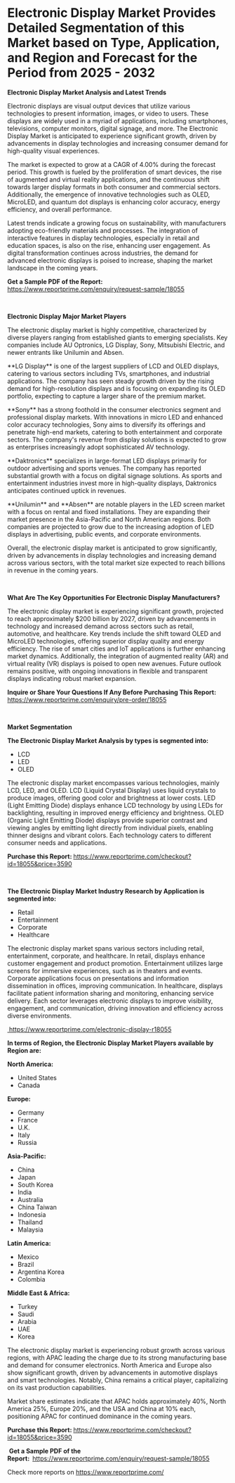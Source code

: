 <p><h1>Electronic Display Market Provides Detailed Segmentation of this Market based on Type, Application, and Region and Forecast for the Period from 2025 - 2032</h1></p><p><strong>Electronic Display Market Analysis and Latest Trends</strong></p>
<p><p>Electronic displays are visual output devices that utilize various technologies to present information, images, or video to users. These displays are widely used in a myriad of applications, including smartphones, televisions, computer monitors, digital signage, and more. The Electronic Display Market is anticipated to experience significant growth, driven by advancements in display technologies and increasing consumer demand for high-quality visual experiences.</p><p>The market is expected to grow at a CAGR of 4.00% during the forecast period. This growth is fueled by the proliferation of smart devices, the rise of augmented and virtual reality applications, and the continuous shift towards larger display formats in both consumer and commercial sectors. Additionally, the emergence of innovative technologies such as OLED, MicroLED, and quantum dot displays is enhancing color accuracy, energy efficiency, and overall performance.</p><p>Latest trends indicate a growing focus on sustainability, with manufacturers adopting eco-friendly materials and processes. The integration of interactive features in display technologies, especially in retail and education spaces, is also on the rise, enhancing user engagement. As digital transformation continues across industries, the demand for advanced electronic displays is poised to increase, shaping the market landscape in the coming years.</p></p>
<p><strong>Get a Sample PDF of the Report:&nbsp;</strong> <a href="https://www.reportprime.com/enquiry/request-sample/18055?utm_campaign=2609&utm_medium=2&utm_source=Github&utm_content=ia&utm_term=18032025&utm_id=electronic-display">https://www.reportprime.com/enquiry/request-sample/18055</a></p>
<p>&nbsp;</p>
<p><strong>Electronic Display Major Market Players</strong></p>
<p><p>The electronic display market is highly competitive, characterized by diverse players ranging from established giants to emerging specialists. Key companies include AU Optronics, LG Display, Sony, Mitsubishi Electric, and newer entrants like Unilumin and Absen.</p><p>**LG Display** is one of the largest suppliers of LCD and OLED displays, catering to various sectors including TVs, smartphones, and industrial applications. The company has seen steady growth driven by the rising demand for high-resolution displays and is focusing on expanding its OLED portfolio, expecting to capture a larger share of the premium market.</p><p>**Sony** has a strong foothold in the consumer electronics segment and professional display markets. With innovations in micro LED and enhanced color accuracy technologies, Sony aims to diversify its offerings and penetrate high-end markets, catering to both entertainment and corporate sectors. The company's revenue from display solutions is expected to grow as enterprises increasingly adopt sophisticated AV technology.</p><p>**Daktronics** specializes in large-format LED displays primarily for outdoor advertising and sports venues. The company has reported substantial growth with a focus on digital signage solutions. As sports and entertainment industries invest more in high-quality displays, Daktronics anticipates continued uptick in revenues.</p><p>**Unilumin** and **Absen** are notable players in the LED screen market with a focus on rental and fixed installations. They are expanding their market presence in the Asia-Pacific and North American regions. Both companies are projected to grow due to the increasing adoption of LED displays in advertising, public events, and corporate environments.</p><p>Overall, the electronic display market is anticipated to grow significantly, driven by advancements in display technologies and increasing demand across various sectors, with the total market size expected to reach billions in revenue in the coming years.</p></p>
<p>&nbsp;</p>
<p><strong>What Are The Key Opportunities For Electronic Display Manufacturers?</strong></p>
<p><p>The electronic display market is experiencing significant growth, projected to reach approximately $200 billion by 2027, driven by advancements in technology and increased demand across sectors such as retail, automotive, and healthcare. Key trends include the shift toward OLED and MicroLED technologies, offering superior display quality and energy efficiency. The rise of smart cities and IoT applications is further enhancing market dynamics. Additionally, the integration of augmented reality (AR) and virtual reality (VR) displays is poised to open new avenues. Future outlook remains positive, with ongoing innovations in flexible and transparent displays indicating robust market expansion.</p></p>
<p><strong>Inquire or Share Your Questions If Any Before Purchasing This Report:</strong> <a href="https://www.reportprime.com/enquiry/pre-order/18055?utm_campaign=2609&utm_medium=2&utm_source=Github&utm_content=ia&utm_term=18032025&utm_id=electronic-display">https://www.reportprime.com/enquiry/pre-order/18055</a></p>
<p>&nbsp;</p>
<p><strong>Market Segmentation</strong></p>
<p><strong>The Electronic Display Market Analysis by types is segmented into:</strong></p>
<p><ul><li>LCD</li><li>LED</li><li>OLED</li></ul></p>
<p><p>The electronic display market encompasses various technologies, mainly LCD, LED, and OLED. LCD (Liquid Crystal Display) uses liquid crystals to produce images, offering good color and brightness at lower costs. LED (Light Emitting Diode) displays enhance LCD technology by using LEDs for backlighting, resulting in improved energy efficiency and brightness. OLED (Organic Light Emitting Diode) displays provide superior contrast and viewing angles by emitting light directly from individual pixels, enabling thinner designs and vibrant colors. Each technology caters to different consumer needs and applications.</p></p>
<p><strong>Purchase this Report:&nbsp;</strong><a href="https://www.reportprime.com/checkout?id=18055&price=3590&utm_campaign=2609&utm_medium=2&utm_source=Github&utm_content=ia&utm_term=18032025&utm_id=electronic-display">https://www.reportprime.com/checkout?id=18055&price=3590</a></p>
<p>&nbsp;</p>
<p><strong>The Electronic Display Market Industry Research by Application is segmented into:</strong></p>
<p><ul><li>Retail</li><li>Entertainment</li><li>Corporate</li><li>Healthcare</li></ul></p>
<p><p>The electronic display market spans various sectors including retail, entertainment, corporate, and healthcare. In retail, displays enhance customer engagement and product promotion. Entertainment utilizes large screens for immersive experiences, such as in theaters and events. Corporate applications focus on presentations and information dissemination in offices, improving communication. In healthcare, displays facilitate patient information sharing and monitoring, enhancing service delivery. Each sector leverages electronic displays to improve visibility, engagement, and communication, driving innovation and efficiency across diverse environments.</p></p>
<p><a href="https://www.reportprime.com/electronic-display-r18055?utm_campaign=2609&utm_medium=2&utm_source=Github&utm_content=ia&utm_term=18032025&utm_id=electronic-display">&nbsp;https://www.reportprime.com/electronic-display-r18055</a></p>
<p><strong>In terms of Region, the Electronic Display Market Players available by Region are:</strong></p>
<p>
    <p> <strong> North America: </strong>
        <ul>
            <li>United States</li>
            <li>Canada</li>
        </ul>
        </p> 
    <p> <strong> Europe: </strong>
        <ul>
            <li>Germany</li>
            <li>France</li>
            <li>U.K.</li>
            <li>Italy</li>
            <li>Russia</li>
        </ul>
        </p> 
    <p> <strong> Asia-Pacific: </strong>
        <ul>
            <li>China</li>
            <li>Japan</li>
            <li>South Korea</li>
            <li>India</li>
            <li>Australia</li>
            <li>China Taiwan</li>
            <li>Indonesia</li>
            <li>Thailand</li>
            <li>Malaysia</li>
        </ul>
        </p> 
    <p> <strong> Latin America: </strong>
        <ul>
            <li>Mexico</li>
            <li>Brazil</li>
            <li>Argentina Korea</li>
            <li>Colombia</li>
        </ul>
        </p> 
    <p> <strong> Middle East & Africa: </strong>
        <ul>
            <li>Turkey</li>
            <li>Saudi</li>
            <li>Arabia</li>
            <li>UAE</li>
            <li>Korea</li>
        </ul>
    </p>
    </p>
<p><p>The electronic display market is experiencing robust growth across various regions, with APAC leading the charge due to its strong manufacturing base and demand for consumer electronics. North America and Europe also show significant growth, driven by advancements in automotive displays and smart technologies. Notably, China remains a critical player, capitalizing on its vast production capabilities. </p><p>Market share estimates indicate that APAC holds approximately 40%, North America 25%, Europe 20%, and the USA and China at 10% each, positioning APAC for continued dominance in the coming years.</p></p>
<p><strong>Purchase this Report: </strong><a href="https://www.reportprime.com/checkout?id=18055&price=3590&utm_campaign=2609&utm_medium=2&utm_source=Github&utm_content=ia&utm_term=18032025&utm_id=electronic-display">https://www.reportprime.com/checkout?id=18055&price=3590</a></p>
<p>&nbsp;<strong>Get a Sample PDF of the Report:&nbsp;&nbsp;</strong><a href="https://www.reportprime.com/enquiry/request-sample/18055?utm_campaign=2609&utm_medium=2&utm_source=Github&utm_content=ia&utm_term=18032025&utm_id=electronic-display">https://www.reportprime.com/enquiry/request-sample/18055</a></p>
<p><strong></strong></p>
<p>Check more reports on <a href="https://www.reportprime.com/?utm_campaign=2609&utm_medium=2&utm_source=Github&utm_content=ia&utm_term=18032025&utm_id=electronic-display">https://www.reportprime.com/</a></p>